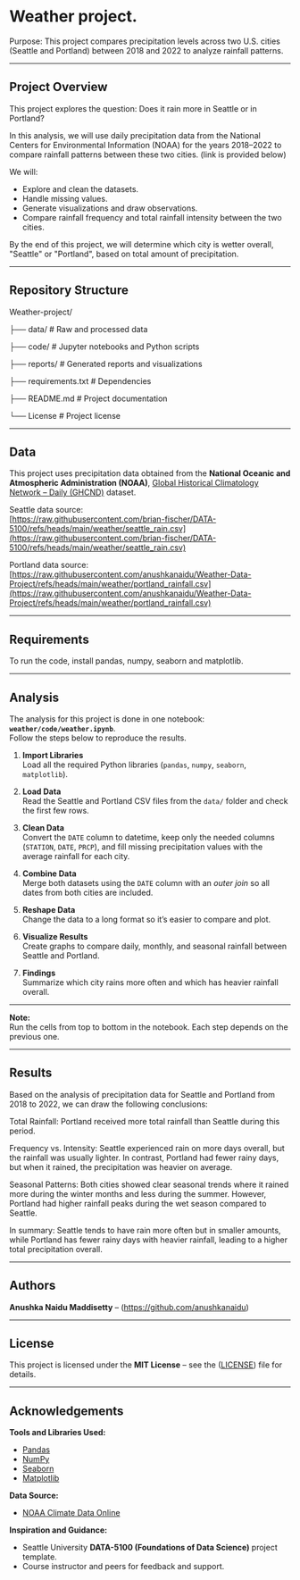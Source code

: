 # Weather project.

Purpose: This project compares precipitation levels across two U.S. cities (Seattle and Portland) between 2018 and 2022 to analyze rainfall patterns.

---
## Project Overview

This project explores the question: Does it rain more in Seattle or in Portland?

In this analysis, we will use daily precipitation data from the National Centers for Environmental Information (NOAA) for the years 2018–2022 to compare rainfall patterns between these two cities. (link is provided below)

We will:

- Explore and clean the datasets.
- Handle missing values.
- Generate visualizations and draw observations.
- Compare rainfall frequency and total rainfall intensity between the two cities.
  
By the end of this project, we will determine which city is wetter overall, "Seattle" or "Portland", based on total amount of precipitation.

---
## Repository Structure

Weather-project/

├── data/                   # Raw and processed data

├── code/                   # Jupyter notebooks and Python scripts

├── reports/                # Generated reports and visualizations

├── requirements.txt        # Dependencies
 
├── README.md               # Project documentation

└── License                 # Project license

---
## Data

This project uses precipitation data obtained from the **National Oceanic and Atmospheric Administration (NOAA)**, [Global Historical Climatology Network – Daily (GHCND)](https://www.ncei.noaa.gov/cdo-web/search?datasetid=GHCND) dataset.

Seattle data source:  
[https://raw.githubusercontent.com/brian-fischer/DATA-5100/refs/heads/main/weather/seattle_rain.csv](https://raw.githubusercontent.com/brian-fischer/DATA-5100/refs/heads/main/weather/seattle_rain.csv)

Portland data source:  
[https://raw.githubusercontent.com/anushkanaidu/Weather-Data-Project/refs/heads/main/weather/portland_rainfall.csv](https://raw.githubusercontent.com/anushkanaidu/Weather-Data-Project/refs/heads/main/weather/portland_rainfall.csv)

---
## Requirements
To run the code, install pandas, numpy, seaborn and matplotlib.

---
## Analysis

The analysis for this project is done in one notebook: **`weather/code/weather.ipynb`**.  
Follow the steps below to reproduce the results.

1. **Import Libraries**  
   Load all the required Python libraries (`pandas`, `numpy`, `seaborn`, `matplotlib`).

2. **Load Data**  
   Read the Seattle and Portland CSV files from the `data/` folder and check the first few rows.

3. **Clean Data**  
   Convert the `DATE` column to datetime, keep only the needed columns (`STATION`, `DATE`, `PRCP`), and fill missing precipitation values with the average rainfall for each city.

4. **Combine Data**  
   Merge both datasets using the `DATE` column with an *outer join* so all dates from both cities are included.

5. **Reshape Data**  
   Change the data to a long format so it’s easier to compare and plot.

6. **Visualize Results**  
   Create graphs to compare daily, monthly, and seasonal rainfall between Seattle and Portland.

7. **Findings**  
   Summarize which city rains more often and which has heavier rainfall overall.
---

**Note:**  
Run the cells from top to bottom in the notebook. Each step depends on the previous one.

---
## Results

Based on the analysis of precipitation data for Seattle and Portland from 2018 to 2022, we can draw the following conclusions:

Total Rainfall:
Portland received more total rainfall than Seattle during this period.

Frequency vs. Intensity:
Seattle experienced rain on more days overall, but the rainfall was usually lighter.
In contrast, Portland had fewer rainy days, but when it rained, the precipitation was heavier on average.

Seasonal Patterns:
Both cities showed clear seasonal trends where it rained more during the winter months and less during the summer.
However, Portland had higher rainfall peaks during the wet season compared to Seattle.

In summary:
Seattle tends to have rain more often but in smaller amounts, while Portland has fewer rainy days with heavier rainfall, leading to a higher total precipitation overall.

---
## Authors
**Anushka Naidu Maddisetty** – (https://github.com/anushkanaidu)

---

## License
This project is licensed under the **MIT License** – see the ([LICENSE](https://github.com/anushkanaidu/Weather-project/blob/main/weather/License)) file for details.

---

## Acknowledgements
**Tools and Libraries Used:**  
- [Pandas](https://pandas.pydata.org/)  
- [NumPy](https://numpy.org/)  
- [Seaborn](https://seaborn.pydata.org/)  
- [Matplotlib](https://matplotlib.org/)

**Data Source:**  
- [NOAA Climate Data Online](https://www.ncei.noaa.gov/cdo-web/)

**Inspiration and Guidance:**  
- Seattle University **DATA-5100 (Foundations of Data Science)** project template.  
- Course instructor and peers for feedback and support.
